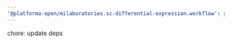 ```yaml
---
'@platforma-open/milaboratories.sc-differential-expression.workflow': patch
---
```


chore: update deps
